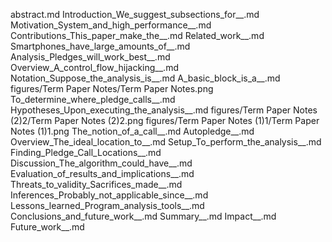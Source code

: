 abstract.md
Introduction_We_suggest_subsections_for__.md
Motivation_System_and_high_performance__.md
Contributions_This_paper_make_the__.md
Related_work__.md
Smartphones_have_large_amounts_of__.md
Analysis_Pledges_will_work_best__.md
Overview_A_control_flow_hijacking__.md
Notation_Suppose_the_analysis_is__.md
A_basic_block_is_a__.md
figures/Term Paper Notes/Term Paper Notes.png
To_determine_where_pledge_calls__.md
Hypotheses_Upon_executing_the_analysis__.md
figures/Term Paper Notes (2)2/Term Paper Notes (2)2.png
figures/Term Paper Notes (1)1/Term Paper Notes (1)1.png
The_notion_of_a_call__.md
Autopledge__.md
Overview_The_ideal_location_to__.md
Setup_To_perform_the_analysis__.md
Finding_Pledge_Call_Locations__.md
Discussion_The_algorithm_could_have__.md
Evaluation_of_results_and_implications__.md
Threats_to_validity_Sacrifices_made__.md
Inferences_Probably_not_applicable_since__.md
Lessons_learned_Program_analysis_tools__.md
Conclusions_and_future_work__.md
Summary__.md
Impact__.md
Future_work__.md
